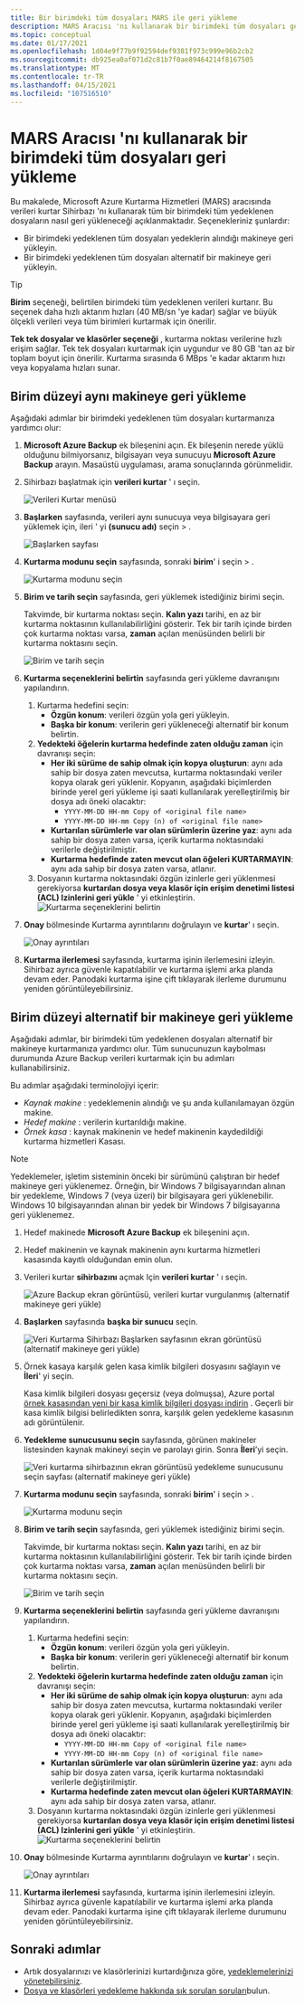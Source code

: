 ```yaml
---
title: Bir birimdeki tüm dosyaları MARS ile geri yükleme
description: MARS Aracısı 'nı kullanarak bir birimdeki tüm dosyaları geri yüklemeyi öğrenin.
ms.topic: conceptual
ms.date: 01/17/2021
ms.openlocfilehash: 1d04e9f77b9f92594def9381f973c999e96b2cb2
ms.sourcegitcommit: db925ea0af071d2c81b7f0ae89464214f8167505
ms.translationtype: MT
ms.contentlocale: tr-TR
ms.lasthandoff: 04/15/2021
ms.locfileid: "107516510"
---
```

# <a name="restore-all-the-files-in-a-volume-using-the-mars-agent"></a>MARS Aracısı 'nı kullanarak bir birimdeki tüm dosyaları geri yükleme

Bu makalede, Microsoft Azure Kurtarma Hizmetleri (MARS) aracısında verileri kurtar Sihirbazı 'nı kullanarak tüm bir birimdeki tüm yedeklenen dosyaların nasıl geri yükleneceği açıklanmaktadır. Seçenekleriniz şunlardır:

- Bir birimdeki yedeklenen tüm dosyaları yedeklerin alındığı makineye geri yükleyin.
- Bir birimdeki yedeklenen tüm dosyaları alternatif bir makineye geri yükleyin.

>[!TIP]
>**Birim** seçeneği, belirtilen birimdeki tüm yedeklenen verileri kurtarır. Bu seçenek daha hızlı aktarım hızları (40 MB/sn 'ye kadar) sağlar ve büyük ölçekli verileri veya tüm birimleri kurtarmak için önerilir.
>
>**Tek tek dosyalar ve klasörler seçeneği** , kurtarma noktası verilerine hızlı erişim sağlar. Tek tek dosyaları kurtarmak için uygundur ve 80 GB 'tan az bir toplam boyut için önerilir. Kurtarma sırasında 6 MBps 'e kadar aktarım hızı veya kopyalama hızları sunar.

## <a name="volume-level-restore-to-the-same-machine"></a>Birim düzeyi aynı makineye geri yükleme

Aşağıdaki adımlar bir birimdeki yedeklenen tüm dosyaları kurtarmanıza yardımcı olur:

1. **Microsoft Azure Backup** ek bileşenini açın. Ek bileşenin nerede yüklü olduğunu bilmiyorsanız, bilgisayarı veya sunucuyu **Microsoft Azure Backup** arayın. Masaüstü uygulaması, arama sonuçlarında görünmelidir.

1. Sihirbazı başlatmak için **verileri kurtar** ' ı seçin.

    ![Verileri Kurtar menüsü](./media/restore-all-files-volume-mars/recover.png)

1. **Başlarken** sayfasında, verileri aynı sunucuya veya bilgisayara geri yüklemek için, ileri ' yi **(sunucu adı)** seçin  >  .

    ![Başlarken sayfası](./media/restore-all-files-volume-mars/same-machine-instant-restore.png)

1. **Kurtarma modunu seçin** sayfasında, sonraki **birim**' i seçin  >  .

    ![Kurtarma modunu seçin](./media/restore-all-files-volume-mars/select-recovery-mode.png)

1. **Birim ve tarih seçin** sayfasında, geri yüklemek istediğiniz birimi seçin.

    Takvimde, bir kurtarma noktası seçin. **Kalın yazı** tarihi, en az bir kurtarma noktasının kullanılabilirliğini gösterir. Tek bir tarih içinde birden çok kurtarma noktası varsa, **zaman** açılan menüsünden belirli bir kurtarma noktasını seçin.

     ![Birim ve tarih seçin](./media/restore-all-files-volume-mars/select-volume-and-date.png)

1. **Kurtarma seçeneklerini belirtin** sayfasında geri yükleme davranışını yapılandırın.
    1. Kurtarma hedefini seçin:
        - **Özgün konum**: verileri özgün yola geri yükleyin.
        - **Başka bir konum**: verilerin geri yükleneceği alternatif bir konum belirtin.
    1. **Yedekteki öğelerin kurtarma hedefinde zaten olduğu zaman** için davranışı seçin:
        - **Her iki sürüme de sahip olmak için kopya oluşturun**: aynı ada sahip bir dosya zaten mevcutsa, kurtarma noktasındaki veriler kopya olarak geri yüklenir. Kopyanın, aşağıdaki biçimlerden birinde yerel geri yükleme işi saati kullanılarak yerelleştirilmiş bir dosya adı öneki olacaktır:
            - `YYYY-MM-DD HH-mm Copy of <original file name>`
            - `YYYY-MM-DD HH-mm Copy (n) of <original file name>`
        - **Kurtarılan sürümlerle var olan sürümlerin üzerine yaz**: aynı ada sahip bir dosya zaten varsa, içerik kurtarma noktasındaki verilerle değiştirilmiştir.
        - **Kurtarma hedefinde zaten mevcut olan öğeleri KURTARMAYIN**: aynı ada sahip bir dosya zaten varsa, atlanır.
    1. Dosyanın kurtarma noktasındaki özgün izinlerle geri yüklenmesi gerekiyorsa **kurtarılan dosya veya klasör için erişim denetimi listesi (ACL) Izinlerini geri yükle** ' yi etkinleştirin.
        ![Kurtarma seçeneklerini belirtin](./media/restore-all-files-volume-mars/specify-recovery-options.png)

1. **Onay** bölmesinde Kurtarma ayrıntılarını doğrulayın ve **kurtar**' ı seçin.

    ![Onay ayrıntıları](./media/restore-all-files-volume-mars/confirmation-details.png)

1. **Kurtarma ilerlemesi** sayfasında, kurtarma işinin ilerlemesini izleyin. Sihirbaz ayrıca güvenle kapatılabilir ve kurtarma işlemi arka planda devam eder. Panodaki kurtarma işine çift tıklayarak ilerleme durumunu yeniden görüntüleyebilirsiniz.

## <a name="volume-level-restore-to-an-alternate-machine"></a>Birim düzeyi alternatif bir makineye geri yükleme

Aşağıdaki adımlar, bir birimdeki tüm yedeklenen dosyaları alternatif bir makineye kurtarmanıza yardımcı olur. Tüm sunucunuzun kaybolması durumunda Azure Backup verileri kurtarmak için bu adımları kullanabilirsiniz.

Bu adımlar aşağıdaki terminolojiyi içerir:

- *Kaynak makine* : yedeklemenin alındığı ve şu anda kullanılamayan özgün makine.
- *Hedef makine* : verilerin kurtarıldığı makine.
- *Örnek kasa* : kaynak makinenin ve hedef makinenin kaydedildiği kurtarma hizmetleri Kasası.

> [!NOTE]
> Yedeklemeler, işletim sisteminin önceki bir sürümünü çalıştıran bir hedef makineye geri yüklenemez. Örneğin, bir Windows 7 bilgisayarından alınan bir yedekleme, Windows 7 (veya üzeri) bir bilgisayara geri yüklenebilir. Windows 10 bilgisayarından alınan bir yedek bir Windows 7 bilgisayarına geri yüklenemez.

1. Hedef makinede **Microsoft Azure Backup** ek bileşenini açın.

1. Hedef makinenin ve kaynak makinenin aynı kurtarma hizmetleri kasasında kayıtlı olduğundan emin olun.

1. Verileri kurtar **sihirbazını** açmak Için **verileri kurtar** ' ı seçin.

    ![Azure Backup ekran görüntüsü, verileri kurtar vurgulanmış (alternatif makineye geri yükle)](./media/backup-azure-restore-windows-server/recover.png)

1. **Başlarken** sayfasında **başka bir sunucu** seçin.

    ![Veri Kurtarma Sihirbazı Başlarken sayfasının ekran görüntüsü (alternatif makineye geri yükle)](./media/backup-azure-restore-windows-server/alternatemachine_gettingstarted_instantrestore.png)

1. Örnek kasaya karşılık gelen kasa kimlik bilgileri dosyasını sağlayın ve **İleri**' yi seçin.

    Kasa kimlik bilgileri dosyası geçersiz (veya dolmuşsa), Azure portal [örnek kasasından yeni bir kasa kimlik bilgileri dosyası indirin](backup-azure-file-folder-backup-faq.yml#where-can-i-download-the-vault-credentials-file-) . Geçerli bir kasa kimlik bilgisi belirledikten sonra, karşılık gelen yedekleme kasasının adı görüntülenir.

1. **Yedekleme sunucusunu seçin** sayfasında, görünen makineler listesinden kaynak makineyi seçin ve parolayı girin. Sonra **İleri**’yi seçin.

    ![Veri kurtarma sihirbazının ekran görüntüsü yedekleme sunucusunu seçin sayfası (alternatif makineye geri yükle)](./media/backup-azure-restore-windows-server/alternatemachine_selectmachine_instantrestore.png)

1. **Kurtarma modunu seçin** sayfasında, sonraki **birim**' i seçin  >  .

    ![Kurtarma modunu seçin](./media/restore-all-files-volume-mars/select-recovery-mode.png)

1. **Birim ve tarih seçin** sayfasında, geri yüklemek istediğiniz birimi seçin.

    Takvimde, bir kurtarma noktası seçin. **Kalın yazı** tarihi, en az bir kurtarma noktasının kullanılabilirliğini gösterir. Tek bir tarih içinde birden çok kurtarma noktası varsa, **zaman** açılan menüsünden belirli bir kurtarma noktasını seçin.

     ![Birim ve tarih seçin](./media/restore-all-files-volume-mars/select-volume-and-date.png)

1. **Kurtarma seçeneklerini belirtin** sayfasında geri yükleme davranışını yapılandırın.
    1. Kurtarma hedefini seçin:
        - **Özgün konum**: verileri özgün yola geri yükleyin.
        - **Başka bir konum**: verilerin geri yükleneceği alternatif bir konum belirtin.
    1. **Yedekteki öğelerin kurtarma hedefinde zaten olduğu zaman** için davranışı seçin:
        - **Her iki sürüme de sahip olmak için kopya oluşturun**: aynı ada sahip bir dosya zaten mevcutsa, kurtarma noktasındaki veriler kopya olarak geri yüklenir. Kopyanın, aşağıdaki biçimlerden birinde yerel geri yükleme işi saati kullanılarak yerelleştirilmiş bir dosya adı öneki olacaktır:
            - `YYYY-MM-DD HH-mm Copy of <original file name>`
            - `YYYY-MM-DD HH-mm Copy (n) of <original file name>`
        - **Kurtarılan sürümlerle var olan sürümlerin üzerine yaz**: aynı ada sahip bir dosya zaten varsa, içerik kurtarma noktasındaki verilerle değiştirilmiştir.
        - **Kurtarma hedefinde zaten mevcut olan öğeleri KURTARMAYIN**: aynı ada sahip bir dosya zaten varsa, atlanır.
    1. Dosyanın kurtarma noktasındaki özgün izinlerle geri yüklenmesi gerekiyorsa **kurtarılan dosya veya klasör için erişim denetimi listesi (ACL) Izinlerini geri yükle** ' yi etkinleştirin.
        ![Kurtarma seçeneklerini belirtin](./media/restore-all-files-volume-mars/specify-recovery-options.png)

1. **Onay** bölmesinde Kurtarma ayrıntılarını doğrulayın ve **kurtar**' ı seçin.

    ![Onay ayrıntıları](./media/restore-all-files-volume-mars/confirmation-details.png)

1. **Kurtarma ilerlemesi** sayfasında, kurtarma işinin ilerlemesini izleyin. Sihirbaz ayrıca güvenle kapatılabilir ve kurtarma işlemi arka planda devam eder. Panodaki kurtarma işine çift tıklayarak ilerleme durumunu yeniden görüntüleyebilirsiniz.

## <a name="next-steps"></a>Sonraki adımlar

- Artık dosyalarınızı ve klasörlerinizi kurtardığınıza göre, [yedeklemelerinizi yönetebilirsiniz](backup-azure-manage-windows-server.md).
- [Dosya ve klasörleri yedekleme hakkında sık sorulan soruları](backup-azure-file-folder-backup-faq.yml)bulun.
